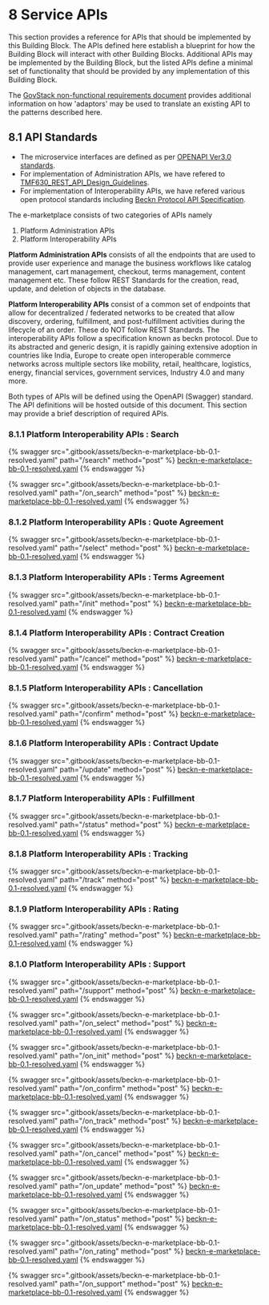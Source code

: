 # 8 Service APIs

This section provides a reference for APIs that should be implemented by this Building Block. The APIs defined here establish a blueprint for how the Building Block will interact with other Building Blocks. Additional APIs may be implemented by the Building Block, but the listed APIs define a minimal set of functionality that should be provided by any implementation of this Building Block.&#x20;

The [GovStack non-functional requirements document](https://govstack.gitbook.io/specification/architecture-and-nonfunctional-requirements/6-onboarding) provides additional information on how 'adaptors' may be used to translate an existing API to the patterns described here.

## 8.1 API Standards

* The microservice interfaces are defined as per [OPENAPI Ver3.0 standards](https://swagger.io/specification/).&#x20;
* For implementation of Administration APIs, we have refered to [TMF630\_REST\_API\_Design\_Guidelines](https://www.tmforum.org/resources/standard/tmf630-rest-api-design-guidelines-4-2-0/).
* For implementation of Interoperability APIs, we have refered various open protocol standards including  [Beckn Protocol API Specification](https://github.com/beckn/protocol-specifications).

The e-marketplace consists of two categories of APIs namely

1. Platform Administration APIs
2. Platform Interoperability APIs

**Platform Administration APIs** consists of all the endpoints that are used to provide user experience and manage the business workflows like catalog management, cart management, checkout, terms management, content management etc. These follow REST Standards for the creation, read, update, and deletion of objects in the database.&#x20;

**Platform Interoperability APIs** consist of a common set of endpoints that allow for decentralized / federated networks to be created that allow discovery, ordering, fulfillment, and post-fulfillment activities during the lifecycle of an order. These do NOT follow REST Standards. The interoperability APIs follow a specification known as beckn protocol. Due to its abstracted and generic design, it is rapidly gaining extensive adoption in countries like India, Europe to create open interoperable commerce networks across multiple sectors like mobility, retail, healthcare, logistics, energy, financial services, government services, Industry 4.0 and many more.&#x20;

Both types of APIs will be defined using the OpenAPI (Swagger) standard. The API definitions will be hosted outside of this document. This section may provide a brief description of required APIs.

### 8.1.1 Platform Interoperability APIs : Search

{% swagger src=".gitbook/assets/beckn-e-marketplace-bb-0.1-resolved.yaml" path="/search" method="post" %}
[beckn-e-marketplace-bb-0.1-resolved.yaml](.gitbook/assets/beckn-e-marketplace-bb-0.1-resolved.yaml)
{% endswagger %}

{% swagger src=".gitbook/assets/beckn-e-marketplace-bb-0.1-resolved.yaml" path="/on_search" method="post" %}
[beckn-e-marketplace-bb-0.1-resolved.yaml](.gitbook/assets/beckn-e-marketplace-bb-0.1-resolved.yaml)
{% endswagger %}

###

### 8.1.2 Platform Interoperability APIs : Quote Agreement

{% swagger src=".gitbook/assets/beckn-e-marketplace-bb-0.1-resolved.yaml" path="/select" method="post" %}
[beckn-e-marketplace-bb-0.1-resolved.yaml](.gitbook/assets/beckn-e-marketplace-bb-0.1-resolved.yaml)
{% endswagger %}

### 8.1.3 Platform Interoperability APIs : Terms Agreement

{% swagger src=".gitbook/assets/beckn-e-marketplace-bb-0.1-resolved.yaml" path="/init" method="post" %}
[beckn-e-marketplace-bb-0.1-resolved.yaml](.gitbook/assets/beckn-e-marketplace-bb-0.1-resolved.yaml)
{% endswagger %}

### 8.1.4 Platform Interoperability APIs : Contract Creation

{% swagger src=".gitbook/assets/beckn-e-marketplace-bb-0.1-resolved.yaml" path="/cancel" method="post" %}
[beckn-e-marketplace-bb-0.1-resolved.yaml](.gitbook/assets/beckn-e-marketplace-bb-0.1-resolved.yaml)
{% endswagger %}

### 8.1.5 Platform Interoperability APIs : Cancellation

{% swagger src=".gitbook/assets/beckn-e-marketplace-bb-0.1-resolved.yaml" path="/confirm" method="post" %}
[beckn-e-marketplace-bb-0.1-resolved.yaml](.gitbook/assets/beckn-e-marketplace-bb-0.1-resolved.yaml)
{% endswagger %}

### 8.1.6 Platform Interoperability APIs : Contract Update

{% swagger src=".gitbook/assets/beckn-e-marketplace-bb-0.1-resolved.yaml" path="/update" method="post" %}
[beckn-e-marketplace-bb-0.1-resolved.yaml](.gitbook/assets/beckn-e-marketplace-bb-0.1-resolved.yaml)
{% endswagger %}

### 8.1.7 Platform Interoperability APIs : Fulfillment

{% swagger src=".gitbook/assets/beckn-e-marketplace-bb-0.1-resolved.yaml" path="/status" method="post" %}
[beckn-e-marketplace-bb-0.1-resolved.yaml](.gitbook/assets/beckn-e-marketplace-bb-0.1-resolved.yaml)
{% endswagger %}

### 8.1.8 Platform Interoperability APIs : Tracking

{% swagger src=".gitbook/assets/beckn-e-marketplace-bb-0.1-resolved.yaml" path="/track" method="post" %}
[beckn-e-marketplace-bb-0.1-resolved.yaml](.gitbook/assets/beckn-e-marketplace-bb-0.1-resolved.yaml)
{% endswagger %}

### 8.1.9 Platform Interoperability APIs : Rating

{% swagger src=".gitbook/assets/beckn-e-marketplace-bb-0.1-resolved.yaml" path="/rating" method="post" %}
[beckn-e-marketplace-bb-0.1-resolved.yaml](.gitbook/assets/beckn-e-marketplace-bb-0.1-resolved.yaml)
{% endswagger %}

### 8.1.0 Platform Interoperability APIs : Support

{% swagger src=".gitbook/assets/beckn-e-marketplace-bb-0.1-resolved.yaml" path="/support" method="post" %}
[beckn-e-marketplace-bb-0.1-resolved.yaml](.gitbook/assets/beckn-e-marketplace-bb-0.1-resolved.yaml)
{% endswagger %}

{% swagger src=".gitbook/assets/beckn-e-marketplace-bb-0.1-resolved.yaml" path="/on_select" method="post" %}
[beckn-e-marketplace-bb-0.1-resolved.yaml](.gitbook/assets/beckn-e-marketplace-bb-0.1-resolved.yaml)
{% endswagger %}

{% swagger src=".gitbook/assets/beckn-e-marketplace-bb-0.1-resolved.yaml" path="/on_init" method="post" %}
[beckn-e-marketplace-bb-0.1-resolved.yaml](.gitbook/assets/beckn-e-marketplace-bb-0.1-resolved.yaml)
{% endswagger %}

{% swagger src=".gitbook/assets/beckn-e-marketplace-bb-0.1-resolved.yaml" path="/on_confirm" method="post" %}
[beckn-e-marketplace-bb-0.1-resolved.yaml](.gitbook/assets/beckn-e-marketplace-bb-0.1-resolved.yaml)
{% endswagger %}

{% swagger src=".gitbook/assets/beckn-e-marketplace-bb-0.1-resolved.yaml" path="/on_track" method="post" %}
[beckn-e-marketplace-bb-0.1-resolved.yaml](.gitbook/assets/beckn-e-marketplace-bb-0.1-resolved.yaml)
{% endswagger %}

{% swagger src=".gitbook/assets/beckn-e-marketplace-bb-0.1-resolved.yaml" path="/on_cancel" method="post" %}
[beckn-e-marketplace-bb-0.1-resolved.yaml](.gitbook/assets/beckn-e-marketplace-bb-0.1-resolved.yaml)
{% endswagger %}

{% swagger src=".gitbook/assets/beckn-e-marketplace-bb-0.1-resolved.yaml" path="/on_update" method="post" %}
[beckn-e-marketplace-bb-0.1-resolved.yaml](.gitbook/assets/beckn-e-marketplace-bb-0.1-resolved.yaml)
{% endswagger %}

{% swagger src=".gitbook/assets/beckn-e-marketplace-bb-0.1-resolved.yaml" path="/on_status" method="post" %}
[beckn-e-marketplace-bb-0.1-resolved.yaml](.gitbook/assets/beckn-e-marketplace-bb-0.1-resolved.yaml)
{% endswagger %}

{% swagger src=".gitbook/assets/beckn-e-marketplace-bb-0.1-resolved.yaml" path="/on_rating" method="post" %}
[beckn-e-marketplace-bb-0.1-resolved.yaml](.gitbook/assets/beckn-e-marketplace-bb-0.1-resolved.yaml)
{% endswagger %}

{% swagger src=".gitbook/assets/beckn-e-marketplace-bb-0.1-resolved.yaml" path="/on_support" method="post" %}
[beckn-e-marketplace-bb-0.1-resolved.yaml](.gitbook/assets/beckn-e-marketplace-bb-0.1-resolved.yaml)
{% endswagger %}

